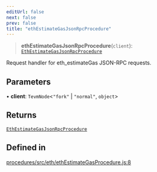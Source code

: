 ```yaml
---
editUrl: false
next: false
prev: false
title: "ethEstimateGasJsonRpcProcedure"
---
```


> **ethEstimateGasJsonRpcProcedure**(`client`): [`EthEstimateGasJsonRpcProcedure`](/reference/tevm/procedures/type-aliases/ethestimategasjsonrpcprocedure/)

Request handler for eth_estimateGas JSON-RPC requests.

## Parameters

• **client**: `TevmNode`\<`"fork"` \| `"normal"`, `object`\>

## Returns

[`EthEstimateGasJsonRpcProcedure`](/reference/tevm/procedures/type-aliases/ethestimategasjsonrpcprocedure/)

## Defined in

[procedures/src/eth/ethEstimateGasProcedure.js:8](https://github.com/evmts/tevm-monorepo/blob/main/packages/procedures/src/eth/ethEstimateGasProcedure.js#L8)
